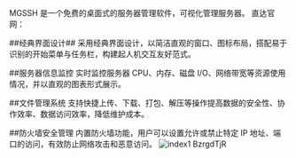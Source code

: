 MGSSH 是一个免费的桌面式的服务器管理软件，可视化管理服务器。
直达官网：

##经典界面设计##
采用经典界面设计，以简洁直观的窗口、图标布局，搭配易于识别的开始菜单与任务栏，构建起人机交互友好范式。

##服务器信息监控
实时监控服务器 CPU、内存、磁盘 I/O、网络带宽等资源使用情况，并以直观的图表形式展示。

##文件管理系统
支持快捷上传、下载、打包、解压等操作提高数据的安全性、协作效率、数据访问效率，降低维护成本。

##防火墙安全管理
内置防火墙功能，用户可以设置允许或禁止特定 IP 地址、端口的访问，有效防止网络攻击和恶意访问。
![index1 BzrgdTjR](https://github.com/user-attachments/assets/0e91cbf7-db4a-4d74-a424-55d83536db7d)
